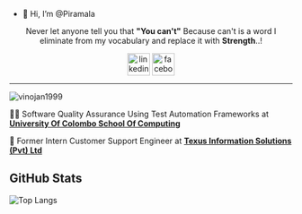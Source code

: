 - 👋 Hi, I’m @Piramala
  
<p align="center"> Never let anyone tell you that <b>"You can't"</b> Because can't is a word I eliminate from my vocabulary and replace it with <b>Strength</b>..!</p>

<p align="center">
<a href="https://linkedin.com/in/piramala" target="_blank"><img align="center" src="img/linkedin1.svg" alt="linkedin" height="40" width="40" /></a>
<a href="https://fb.com/PiramalaKathir" target="_blank"><img align="center" src="img/facebook1.svg" alt="facebook" height="40" width="40" /></a>
</p>
<hr/>

<!-- Counter of profile viewers -->
<p align="left"> 
<img src="https://komarev.com/ghpvc/?username=imvinojanv&label=Profile%20views&color=0e75b6&style=flat" alt="vinojan1999" /> 
</p>

<!--//////////// About my self ////////////////-->

👨‍💻 Software Quality Assurance Using Test Automation Frameworks  at [**University Of Colombo School Of Computing**](https://cmb.ac.lk/category/ucsc)

🔅 Former Intern Customer Support Engineer at [**Texus Information Solutions (Pvt) Ltd**](https://texus.lk/)

## GitHub Stats
![Top Langs](https://github-readme-stats.vercel.app/api/top-langs/?username=iPiramala&hide_progress=true&langs_count=20&theme=merko)




<!---
Piramala/Piramala is a ✨ special ✨ repository because its `README.md` (this file) appears on your GitHub profile.
You can click the Preview link to take a look at your changes.
--->

